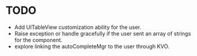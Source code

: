 
# TODO

+ Add UITableView customization ability for the user.
+ Raise exception or handle gracefully if the user sent an array of strings for the component.
+ explore linking the autoCompleteMgr to the user through KVO.
